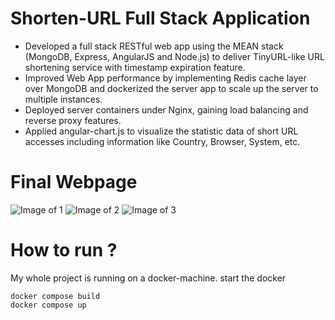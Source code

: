 # Shorten-URL Full Stack Application

* Developed a full stack RESTful web app using the MEAN stack (MongoDB, Express, AngularJS and Node.js) to deliver TinyURL-like URL shortening service with timestamp expiration feature.
* Improved Web App performance by implementing Redis cache layer over MongoDB and dockerized the server app to scale up the server to multiple instances.
* Deployed server containers under Nginx, gaining load balancing and reverse proxy features.
* Applied angular-chart.js to visualize the statistic data of short URL accesses including information like Country, Browser, System, etc.

# Final Webpage
![Image of 1](https://user-images.githubusercontent.com/15081532/34709608-b894a79c-f4cc-11e7-9ad4-d2f1e9156c79.png)
![Image of 2](https://user-images.githubusercontent.com/15081532/34709711-28062510-f4cd-11e7-8c5b-29aad9725b46.png)
![Image of 3](https://user-images.githubusercontent.com/15081532/34709720-34c53e6c-f4cd-11e7-91cc-4636d77a25f9.png)

# How to run ?
My whole project is running on a docker-machine.
start the docker
```
docker compose build
docker compose up
```
